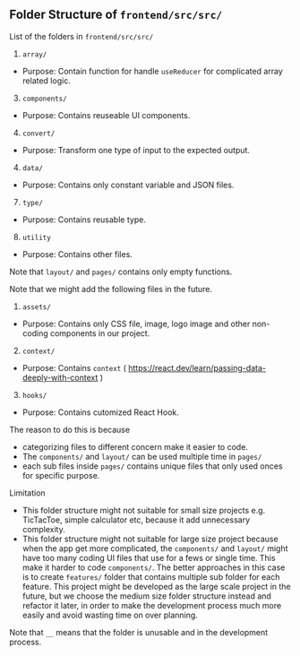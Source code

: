 ## Folder Structure of `frontend/src/src/`

List of the folders in `frontend/src/src/`
1.	`array/`
-	Purpose: Contain function for handle `useReducer` for complicated array related logic.
3.	`components/`
-	Purpose: Contains reuseable UI components.
4.	`convert/`
-	Purpose: Transform one type of input to the expected output.
4.	`data/`
-	Purpose: Contains only constant variable and JSON files.
7.	`type/`
-	Purpose: Contains reusable type.
8.	`utility`
-	Purpose: Contains other files.

Note that `layout/` and `pages/` contains only empty functions.

Note that we might add the following files in the future.
1.	`assets/`
-	Purpose: Contains only CSS file, image, logo image and other non-coding components in our project.
2.	`context/`
-	Purpose: Contains `context` ( https://react.dev/learn/passing-data-deeply-with-context )
3.	`hooks/`
-	Purpose: Contains cutomized React Hook.

The reason to do this is because 
-	categorizing files to different concern make it easier to code.
-	The `components/` and `layout/` can be used multiple time in `pages/` 
-	each sub files inside `pages/` contains unique files that only used onces for specific purpose.

Limitation
-	This folder structure might not suitable for small size projects e.g. TicTacToe, simple calculator etc, 
	because it add unnecessary complexity.
-	This folder structure might not suitable for large size project because when the app get more 
	complicated, the `components/` and `layout/` might have too many coding UI files that use for a fews or single time.
	This make it harder to code `components/`. The better approaches in this case is to create `features/`
	folder that contains multiple sub folder for each feature.
	This project might be developed as the large scale project in the future, but we choose the medium size
	folder structure instead and refactor it later, in order to make the development process much more easily
	and avoid wasting time on over planning.

Note that `__` means that the folder is unusable and in the development process.
